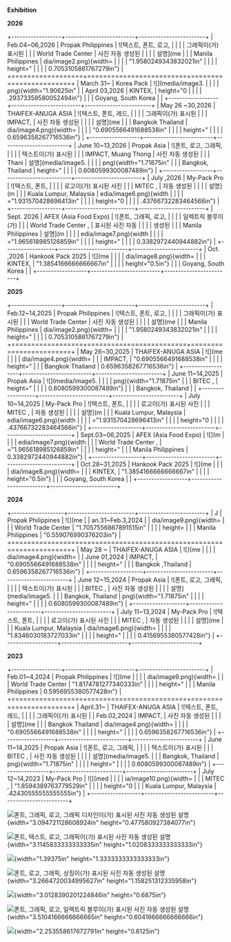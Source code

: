 **Exhibition**

**2026**

+------------------+-------------------------+------------------------+
| Feb.04\~06,2026  | Propak Philippines      | ![텍스트, 폰트, 로고,  |
|                  |                         | 그래픽이(가) 표시된    |
|                  | World Trade Center      | 사진 자동 생성된       |
|                  |                         | 설명](me               |
|                  | Manila Philippines      | dia/image2.png){width= |
|                  |                         | "1.9580249343832021in" |
|                  |                         | height="               |
|                  |                         | 0.7053105861767279in"} |
+==================+=========================+========================+
| March 31\~       | Korea Pack              | ![](media/image3.      |
|                  |                         | png){width="1.90625in" |
| April 03,2026    | KINTEX,                 | height="0              |
|                  |                         | .29373359580052494in"} |
|                  | Goyang, South Korea     |                        |
+------------------+-------------------------+------------------------+
| May 26 \~30,2026 | THAIFEX-ANUGA ASIA      | ![텍스트, 폰트, 레드,  |
|                  |                         | 그래픽이(가) 표시된    |
|                  | IMPACT,                 | 사진 자동 생성된       |
|                  |                         | 설명](me               |
|                  | Bangkok Thailand        | dia/image4.png){width= |
|                  |                         | "0.6905566491688538in" |
|                  |                         | height="               |
|                  |                         | 0.6596358267716536in"} |
+------------------+-------------------------+------------------------+
| June 10\~13,2026 | Propak Asia             | ![폰트, 로고, 그래픽,  |
|                  |                         | 텍스트이(가) 표시된    |
|                  | IMPACT, Muang Thong     | 사진 자동 생성된       |
|                  | Thani                   | 설명](media/image5.    |
|                  |                         | png){width="1.71875in" |
|                  | Bangkok, Thailand       | height="               |
|                  |                         | 0.6080599300087489in"} |
+------------------+-------------------------+------------------------+
| July ,2026       | My-Pack Pro             | ![텍스트, 폰트,        |
|                  |                         | 로고이(가) 표시된 사진 |
|                  | MITEC ,                 | 자동 생성된            |
|                  |                         | 설명](m                |
|                  | Kuala Lumpur, Malaysia  | edia/image6.png){width |
|                  |                         | ="1.931570428696413in" |
|                  |                         | height="0              |
|                  |                         | .43766732283464566in"} |
+------------------+-------------------------+------------------------+
| Sept. 2026       | AFEX (Asia Food Expo)   | ![폰트, 그래픽, 로고,  |
|                  |                         | 일렉트릭 블루이(가)    |
|                  | World Trade Center ,    | 표시된 사진 자동       |
|                  |                         | 생성된                 |
|                  | Manila Philippines      | 설명](m                |
|                  |                         | edia/image7.png){width |
|                  |                         | ="1.965618985126859in" |
|                  |                         | height="               |
|                  |                         | 0.3382972440944882in"} |
+------------------+-------------------------+------------------------+
| Oct. ,2026       | Hankook Pack 2025       | ![](me                 |
|                  |                         | dia/image8.png){width= |
|                  | KINTEX,                 | "1.3854166666666667in" |
|                  |                         | height="0.5in"}        |
|                  | Goyang, South Korea     |                        |
+------------------+-------------------------+------------------------+

**2025**

+------------------+-------------------------+------------------------+
| Feb.12\~14,2025  | Propak Philippines      | ![텍스트, 폰트, 로고,  |
|                  |                         | 그래픽이(가) 표시된    |
|                  | World Trade Center      | 사진 자동 생성된       |
|                  |                         | 설명](me               |
|                  | Manila Philippines      | dia/image2.png){width= |
|                  |                         | "1.9580249343832021in" |
|                  |                         | height="               |
|                  |                         | 0.7053105861767279in"} |
+==================+=========================+========================+
| May 26\~30,2025  | THAIFEX-ANUGA ASIA      | ![](me                 |
|                  |                         | dia/image4.png){width= |
|                  | IMPACT,                 | "0.6905566491688538in" |
|                  |                         | height="               |
|                  | Bangkok Thailand        | 0.6596358267716536in"} |
+------------------+-------------------------+------------------------+
| June 11\~14,2025 | Propak Asia             | ![](media/image5.      |
|                  |                         | png){width="1.71875in" |
|                  | BITEC ,                 | height="               |
|                  |                         | 0.6080599300087489in"} |
|                  | Bangkok, Thailand       |                        |
+------------------+-------------------------+------------------------+
| July 10\~14,2025 | My-Pack Pro             | ![텍스트, 폰트,        |
|                  |                         | 로고이(가) 표시된 사진 |
|                  | MITEC ,                 | 자동 생성된            |
|                  |                         | 설명](m                |
|                  | Kuala Lumpur, Malaysia  | edia/image6.png){width |
|                  |                         | ="1.931570428696413in" |
|                  |                         | height="0              |
|                  |                         | .43766732283464566in"} |
+------------------+-------------------------+------------------------+
| Sept.03\~06,2025 | AFEX (Asia Food Expo)   | ![](m                  |
|                  |                         | edia/image7.png){width |
|                  | World Trade Center ,    | ="1.965618985126859in" |
|                  |                         | height="               |
|                  | Manila Philippines      | 0.3382972440944882in"} |
+------------------+-------------------------+------------------------+
| Oct.28\~31,2025  | Hankook Pack 2025       | ![](me                 |
|                  |                         | dia/image8.png){width= |
|                  | KINTEX,                 | "1.3854166666666667in" |
|                  |                         | height="0.5in"}        |
|                  | Goyang, South Korea     |                        |
+------------------+-------------------------+------------------------+

**2024**

+-------------------+------------------------+------------------------+
| J                 | Propak Philippines     | ![](me                 |
| an.31\~Feb.3,2024 |                        | dia/image9.png){width= |
|                   | World Trade Center     | "1.7057556867891515in" |
|                   |                        | height=                |
|                   | Manila Philippines     | "0.559076990376203in"} |
+===================+========================+========================+
| May 28 \~         | THAIFEX-ANUGA ASIA     | ![](me                 |
|                   |                        | dia/image4.png){width= |
| June 01,2024      | IMPACT,                | "0.6905566491688538in" |
|                   |                        | height="               |
|                   | Bangkok ,Thailand      | 0.6596358267716536in"} |
+-------------------+------------------------+------------------------+
| June 12\~15,2024  | Propak Asia            | ![폰트, 로고, 그래픽,  |
|                   |                        | 텍스트이(가) 표시된    |
|                   | BITEC ,                | 사진 자동 생성된       |
|                   |                        | 설명](media/image5.    |
|                   | Bangkok, Thailand      | png){width="1.71875in" |
|                   |                        | height="               |
|                   |                        | 0.6080599300087489in"} |
+-------------------+------------------------+------------------------+
| July 11\~13,2024  | My-Pack Pro            | ![텍스트, 폰트,        |
|                   |                        | 로고이(가) 표시된 사진 |
|                   | MITEC ,                | 자동 생성된            |
|                   |                        | 설명](me               |
|                   | Kuala Lumpur, Malaysia | dia/image6.png){width= |
|                   |                        | "1.8346030183727033in" |
|                   |                        | height="               |
|                   |                        | 0.4156955380577428in"} |
+-------------------+------------------------+------------------------+

**2023**

+------------------+-------------------------+------------------------+
| Feb.01\~4,2024   | Propak Philippines      | ![](me                 |
|                  |                         | dia/image9.png){width= |
|                  | World Trade Center      | "1.8174781277340333in" |
|                  |                         | height="               |
|                  | Manila Philippines      | 0.5956955380577428in"} |
+==================+=========================+========================+
| April.31\~       | THAIFEX-ANUGA ASIA      | ![텍스트, 폰트, 레드,  |
|                  |                         | 그래픽이(가) 표시된    |
| Feb.02,2024      | IMPACT,                 | 사진 자동 생성된       |
|                  |                         | 설명](me               |
|                  | Bangkok Thailand        | dia/image4.png){width= |
|                  |                         | "0.6905566491688538in" |
|                  |                         | height="               |
|                  |                         | 0.6596358267716536in"} |
+------------------+-------------------------+------------------------+
| June 11\~14,2025 | Propak Asia             | ![폰트, 로고, 그래픽,  |
|                  |                         | 텍스트이(가) 표시된    |
|                  | BITEC ,                 | 사진 자동 생성된       |
|                  |                         | 설명](media/image5.    |
|                  | Bangkok, Thailand       | png){width="1.71875in" |
|                  |                         | height="               |
|                  |                         | 0.6080599300087489in"} |
+------------------+-------------------------+------------------------+
| July 12\~14,2023 | My-Pack Pro             | ![](med                |
|                  |                         | ia/image10.png){width= |
|                  | MITEC ,                 | "1.8594389763779529in" |
|                  |                         | height="0              |
|                  | Kuala Lumpur, Malaysia  | .42430555555555555in"} |
+------------------+-------------------------+------------------------+

![폰트, 그래픽, 로고, 그래픽 디자인이(가) 표시된 사진 자동 생성된
설명](media/image11.png){width="3.094721128608924in"
height="0.477580927384077in"}

![폰트, 텍스트, 로고, 그래픽이(가) 표시된 사진 자동 생성된
설명](media/image9.png){width="3.1145833333333335in"
height="1.0208333333333333in"}

![](media/image12.png){width="1.39375in" height="1.3333333333333333in"}

![폰트, 로고, 그래픽, 상징이(가) 표시된 사진 자동 생성된
설명](media/image13.png){width="3.2664720034995627in"
height="1.158251312335958in"}

![](media/image10.png){width="3.0128390201224846in" height="0.6875in"}

![폰트, 그래픽, 로고, 일렉트릭 블루이(가) 표시된 사진 자동 생성된
설명](media/image7.png){width="3.5104166666666665in"
height="0.6041666666666666in"}

![](media/image14.png){width="2.253558617672791in" height="0.8125in"}
